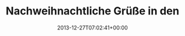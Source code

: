 ---
retweeted: false
source: <a href="http://www.myplume.com/" rel="nofollow">Plume for Android</a>
entities:
  user_mentions:
  - name: depone
    screen_name: depone
    indices:
    - '43'
    - '50'
    id_str: '5008851'
    id: '5008851'
  - name: Marc Böttler
    screen_name: marcshark
    indices:
    - '51'
    - '61'
    id_str: '15440623'
    id: '15440623'
  - name: Matthias Gieselmann
    screen_name: bildlich
    indices:
    - '62'
    - '71'
    id_str: '24895329'
    id: '24895329'
  - name: Gerd Böttler
    screen_name: gerdoblaster
    indices:
    - '72'
    - '85'
    id_str: '170259048'
    id: '170259048'
  urls: []
  symbols: []
  media:
  - expanded_url: https://twitter.com/bascht/status/416464131311824896/photo/1
    indices:
    - '86'
    - '108'
    url: http://t.co/1zCQ0MAcxk
    media_url: http://pbs.twimg.com/media/BceT67hIEAAhB4_.jpg
    id_str: '416464131173388288'
    id: '416464131173388288'
    media_url_https: https://pbs.twimg.com/media/BceT67hIEAAhB4_.jpg
    sizes:
      small:
        w: '383'
        h: '680'
        resize: fit
      large:
        w: '540'
        h: '960'
        resize: fit
      thumb:
        w: '150'
        h: '150'
        resize: crop
      medium:
        w: '540'
        h: '960'
        resize: fit
    type: photo
    display_url: pic.twitter.com/1zCQ0MAcxk
  hashtags: []
display_text_range:
- '0'
- '108'
favorite_count: '3'
id_str: '416464131311824896'
truncated: false
retweet_count: '0'
id: '416464131311824896'
possibly_sensitive: false
created_at: Fri Dec 27 07:02:41 +0000 2013
favorited: false
full_text: Nachweihnachtliche Grüße in den Süden. /cc [@depone](https://twitter.com/depone) @marcshark @bildlich
  [@gerdoblaster](https://twitter.com/gerdoblaster)
lang: de
extended_entities:
  media:
  - expanded_url: https://twitter.com/bascht/status/416464131311824896/photo/1
    indices:
    - '86'
    - '108'
    url: http://t.co/1zCQ0MAcxk
    media_url: http://pbs.twimg.com/media/BceT67hIEAAhB4_.jpg
    id_str: '416464131173388288'
    id: '416464131173388288'
    media_url_https: https://pbs.twimg.com/media/BceT67hIEAAhB4_.jpg
    sizes:
      small:
        w: '383'
        h: '680'
        resize: fit
      large:
        w: '540'
        h: '960'
        resize: fit
      thumb:
        w: '150'
        h: '150'
        resize: crop
      medium:
        w: '540'
        h: '960'
        resize: fit
    type: photo
    display_url: pic.twitter.com/1zCQ0MAcxk
tags:
- pesos:twitter
date: '2013-12-27T07:02:41+00:00'
src: https://twitter.com/bascht/status/416464131311824896
original_url: https://twitter.com/bascht/status/416464131311824896
type: twitter_tweet
media_url: https://img.bascht.com/twitter/pbs.twimg.com/media/BceT67hIEAAhB4_.jpg
text: Nachweihnachtliche Grüße in den Süden. /cc [@depone](https://twitter.com/depone) @marcshark @bildlich
  [@gerdoblaster](https://twitter.com/gerdoblaster)
title: Nachweihnachtliche Grüße in den

---